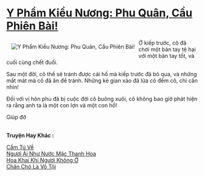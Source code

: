 <a href="https://truyentiki.com/y-pham-kieu-nuong-phu-quan-cau-phien-bai.30556/" title="Y Phẩm Kiều Nương: Phu Quân, Cầu Phiên Bài!"><h1>Y Phẩm Kiều Nương: Phu Quân, Cầu Phiên Bài!</h1></a><div style="display:table"><img align="right" style="float: left; padding: 10px;" src="https://truyentiki.com/a/img/str/src/30556.jpg" alt="Y Phẩm Kiều Nương: Phu Quân, Cầu Phiên Bài!">Ở kiếp trước, cô đã chơi một bàn tay tệ hại với một bàn tay tốt, và cuối cùng chết đuối. <p></p> Sau một đời, cô thề sẽ tránh được cái hố mà kiếp trước đã bỏ qua, và những mất mát mà cô đã ăn để tránh. Những kẻ gian xảo đã lừa cô đếm cô, chỉ cần nhìn! <p></p> Đối với vị hôn phu đã bị cuộc đời cô buông xuôi, cô không bao giờ phát hiện ra rằng anh ta là một con lợn và một con hổ! <p></p> Giúp đỡ</div><p><br><b>Truyện Hay Khác :</b></p><a href="https://truyentiki.com/cam-tu-ve.30555/" alt="Cẩm Tú Về">Cẩm Tú Về</a><br/><a href="https://github.com/nownovels/top500/tree/master/truyenhay/33639/" alt="Ngươi Ái Như Nước Mặc Thanh Hoa">Ngươi Ái Như Nước Mặc Thanh Hoa</a><br/><a href="https://www.scoop.it/topic/nownovels/p/4119143934/2020/06/16/truyen-hoa-khai-khi-nguoi-khong-o" alt="Hoa Khai Khi Ngươi Không Ở">Hoa Khai Khi Ngươi Không Ở</a><br/><a href="https://github.com/nownovels/truyenhay/tree/master/truyenhay/30780/README.md" alt="Chân Chó Là Vô Tội">Chân Chó Là Vô Tội</a><br/>